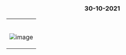 #

### <p align="center"> 30-10-2021 </p>

<table>
	<tr>
		 <td>


</br>
	
![image](https://user-images.githubusercontent.com/76246106/139524067-50ba69d8-24a9-4b43-bd62-6c6b3c63791f.png)

       
</table>

</br> 
